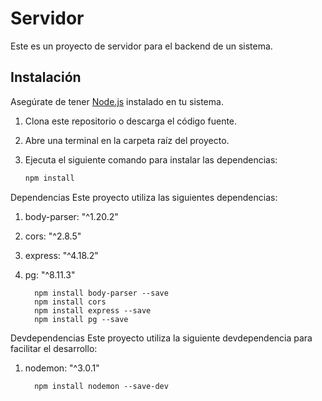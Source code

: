 # Servidor

Este es un proyecto de servidor para el backend de un sistema.

## Instalación

Asegúrate de tener [Node.js](https://nodejs.org/) instalado en tu sistema.

1. Clona este repositorio o descarga el código fuente.
2. Abre una terminal en la carpeta raíz del proyecto.
3. Ejecuta el siguiente comando para instalar las dependencias:

   ```bash
   npm install

Dependencias
Este proyecto utiliza las siguientes dependencias:

1. body-parser: "^1.20.2"
2. cors: "^2.8.5"
3. express: "^4.18.2"
4. pg: "^8.11.3"

         npm install body-parser --save
         npm install cors
         npm install express --save
         npm install pg --save

Devdependencias
Este proyecto utiliza la siguiente devdependencia para facilitar el desarrollo:

1. nodemon: "^3.0.1"

         npm install nodemon --save-dev
